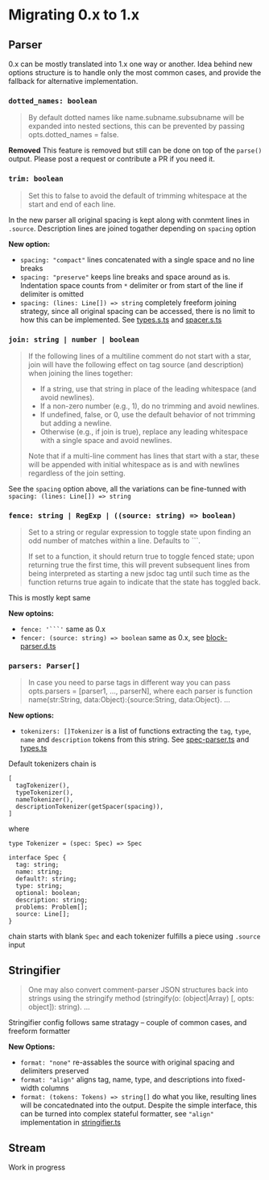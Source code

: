 # Migrating 0.x to 1.x

## Parser

0.x can be mostly translated into 1.x one way or another. Idea behind new options structure is to handle only the most common cases, and provide the fallback for alternative implementation.

### `dotted_names: boolean`

> By default dotted names like name.subname.subsubname will be expanded into nested sections, this can be prevented by passing opts.dotted_names = false.

**Removed** This feature is removed but still can be done on top of the `parse()` output. Please post a request or contribute a PR if you need it.

### `trim: boolean`

> Set this to false to avoid the default of trimming whitespace at the start and end of each line.

In the new parser all original spacing is kept along with conmtent lines in `.source`. Description lines are joined togather depending on `spacing` option

**New option:**

- `spacing: "compact"` lines concatenated with a single space and no line breaks
- `spacing: "preserve"` keeps line breaks and space around as is. Indentation space counts from `*` delimiter or from start of the line if delimiter is omitted
- `spacing: (lines: Line[]) => string` completely freeform joining strategy, since all original spacing can be accessed, there is no limit to how this can be implemented. See [types.s.ts](./lib/types.s.ts) and [spacer.s.ts](./lib/spacer.s.ts)

### `join: string | number | boolean`

> If the following lines of a multiline comment do not start with a star, join will have the following effect on tag source (and description) when joining the lines together:
>
> - If a string, use that string in place of the leading whitespace (and avoid newlines).
> - If a non-zero number (e.g., 1), do no trimming and avoid newlines.
> - If undefined, false, or 0, use the default behavior of not trimming but adding a newline.
> - Otherwise (e.g., if join is true), replace any leading whitespace with a single space and avoid newlines.
>
> Note that if a multi-line comment has lines that start with a star, these will be appended with initial whitespace as is and with newlines regardless of the join setting.

See the `spacing` option above, all the variations can be fine-tunned with `spacing: (lines: Line[]) => string`

### `fence: string | RegExp | ((source: string) => boolean)`

> Set to a string or regular expression to toggle state upon finding an odd number of matches within a line. Defaults to ```.
>
> If set to a function, it should return true to toggle fenced state; upon returning true the first time, this will prevent subsequent lines from being interpreted as starting a new jsdoc tag until such time as the function returns true again to indicate that the state has toggled back.

This is mostly kept same

**New optoins:**

- ` fence: '```' ` same as 0.x
- `fencer: (source: string) => boolean` same as 0.x, see [block-parser.d.ts](./lib/block-parser.d.ts)

### `parsers: Parser[]`

> In case you need to parse tags in different way you can pass opts.parsers = [parser1, ..., parserN], where each parser is function name(str:String, data:Object):{source:String, data:Object}.
> ...

**New options:**

- `tokenizers: []Tokenizer` is a list of functions extracting the `tag`, `type`, `name` and `description` tokens from this string. See [spec-parser.ts](./lib/spec-parser.ts) and [types.ts](./lib/types.ts)

Default tokenizers chain is

```
[
  tagTokenizer(),
  typeTokenizer(),
  nameTokenizer(),
  descriptionTokenizer(getSpacer(spacing)),
]
```

where

```
type Tokenizer = (spec: Spec) => Spec

interface Spec {
  tag: string;
  name: string;
  default?: string;
  type: string;
  optional: boolean;
  description: string;
  problems: Problem[];
  source: Line[];
}
```

chain starts with blank `Spec` and each tokenizer fulfills a piece using `.source` input

## Stringifier

> One may also convert comment-parser JSON structures back into strings using the stringify method (stringify(o: (object|Array) [, opts: object]): string).
> ...

Stringifier config follows same stratagy – couple of common cases, and freeform formatter

**New Options:**

- `format: "none"` re-assables the source with original spacing and delimiters preserved
- `format: "align"` aligns tag, name, type, and descriptions into fixed-width columns
- `format: (tokens: Tokens) => string[]` do what you like, resulting lines will be concatednated into the output. Despite the simple interface, this can be turned into complex stateful formatter, see `"align"` implementation in [stringifier.ts](./src/stringifier.ts)

## Stream

Work in progress
